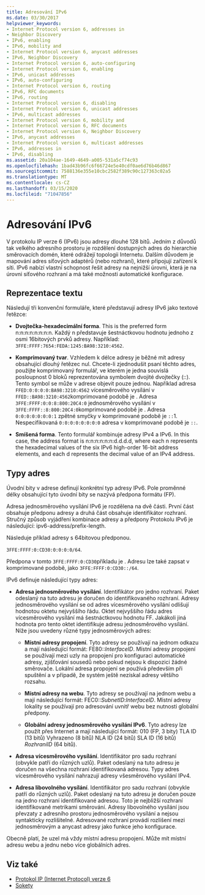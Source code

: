 ```yaml
---
title: Adresování IPv6
ms.date: 03/30/2017
helpviewer_keywords:
- Internet Protocol version 6, addresses in
- Neighbor Discovery
- IPv6, enabling
- IPv6, mobility and
- Internet Protocol version 6, anycast addresses
- IPv6, Neighbor Discovery
- Internet Protocol version 6, auto-configuring
- Internet Protocol version 6, enabling
- IPv6, unicast addresses
- IPv6, auto-configuring
- Internet Protocol version 6, routing
- IPv6, RFC documents
- IPv6, routing
- Internet Protocol version 6, disabling
- Internet Protocol version 6, unicast addresses
- IPv6, multicast addresses
- Internet Protocol version 6, mobility and
- Internet Protocol version 6, RFC documents
- Internet Protocol version 6, Neighbor Discovery
- IPv6, anycast addresses
- Internet Protocol version 6, multicast addresses
- IPv6, addresses in
- IPv6, disabling
ms.assetid: 20a104ae-1649-4649-a005-531a5cf74c93
ms.openlocfilehash: 1bad43b96fc6f66724e5e40cdf0ae6d76b46d867
ms.sourcegitcommit: 7588136e355e10cbc2582f389c90c127363c02a5
ms.translationtype: MT
ms.contentlocale: cs-CZ
ms.lasthandoff: 03/15/2020
ms.locfileid: "71047856"
---
```

# <a name="ipv6-addressing"></a>Adresování IPv6

V protokolu IP verze 6 (IPv6) jsou adresy dlouhé 128 bitů. Jedním z důvodů tak velkého adresního prostoru je rozdělení dostupných adres do hierarchie směrovacích domén, které odrážejí topologii Internetu. Dalším důvodem je mapování adres síťových adaptérů (nebo rozhraní), které připojují zařízení k síti. IPv6 nabízí vlastní schopnost řešit adresy na nejnižší úrovni, která je na úrovni síťového rozhraní a má také možnosti automatické konfigurace.

## <a name="text-representation"></a>Reprezentace textu

Následují tři konvenční formuláře, které představují adresy IPv6 jako textové řetězce:

- **Dvojtečka-hexadecimální forma**. This is the preferred form n:n:n:n:n:n:n:n. Každý n představuje šestnáctkovou hodnotu jednoho z osmi 16bitových prvků adresy. Například: `3FFE:FFFF:7654:FEDA:1245:BA98:3210:4562`.

- **Komprimovaný tvar**. Vzhledem k délce adresy je běžné mít adresy obsahující dlouhý řetězec nul. Chcete-li zjednodušit psaní těchto adres, použijte komprimovaný formulář, ve kterém je jedna souvislá posloupnost 0 bloků reprezentována symbolem dvojité dvojtečky (::). Tento symbol se může v adrese objevit pouze jednou. Například adresa `FFED:0:0:0:0:BA98:3210:4562` vícesměrového vysílání v `FFED::BA98:3210:4562`komprimované podobě je . Adresa `3FFE:FFFF:0:0:8:800:20C4:0` jednosměrového vysílání v `3FFE:FFFF::8:800:20C4:0`komprimované podobě je . Adresa `0:0:0:0:0:0:0:1` zpětné smyčky v komprimované podobě je `::`1. Nespecifikovaná `0:0:0:0:0:0:0:0` adresa v komprimované podobě je `::`.

- **Smíšená forma**. Tento formulář kombinuje adresy IPv4 a IPv6. In this case, the address format is n:n:n:n:n:n:d.d.d.d, where each n represents the hexadecimal values of the six IPv6 high-order 16-bit address elements, and each d represents the decimal value of an IPv4 address.

## <a name="address-types"></a>Typy adres

Úvodní bity v adrese definují konkrétní typ adresy IPv6. Pole proměnné délky obsahující tyto úvodní bity se nazývá předpona formátu (FP).

Adresa jednosměrového vysílání IPv6 je rozdělena na dvě části. První část obsahuje předponu adresy a druhá část obsahuje identifikátor rozhraní. Stručný způsob vyjádření kombinace adresy a předpony Protokolu IPv6 je následující: ipv6-address/prefix-length.

Následuje příklad adresy s 64bitovou předponou.

`3FFE:FFFF:0:CD30:0:0:0:0/64`.

Předpona v tomto `3FFE:FFFF:0:CD30`příkladu je . Adresu lze také zapsat v komprimované podobě, jako `3FFE:FFFF:0:CD30::/64`.

IPv6 definuje následující typy adres:

- **Adresa jednosměrového vysílání**. Identifikátor pro jedno rozhraní. Paket odeslaný na tuto adresu je doručen do identifikovaného rozhraní. Adresy jednosměrového vysílání se od adres vícesměrového vysílání odlišují hodnotou oktetu nejvyššího řádu. Oktet nejvyššího řádu adres vícesměrového vysílání má šestnáctkovou hodnotu FF. Jakákoli jiná hodnota pro tento oktet identifikuje adresu jednosměrového vysílání. Níže jsou uvedeny různé typy jednosměrových adres:

  - **Místní adresy propojení**. Tyto adresy se používají na jednom odkazu a mají následující formát: FE80::*InterfaceID*. Místní adresy propojení se používají mezi uzly na propojení pro konfiguraci automatické adresy, zjišťování sousedů nebo pokud nejsou k dispozici žádné směrovače. Lokální adresa propojení se používá především při spuštění a v případě, že systém ještě nezískal adresy většího rozsahu.

  - **Místní adresy na webu**. Tyto adresy se používají na jednom webu a mají následující formát: FEC0::*SubnetID*:*InterfaceID*. Místní adresy lokality se používají pro adresování uvnitř webu bez nutnosti globální předpony.

  - **Globální adresy jednosměrového vysílání IPv6**. Tyto adresy lze použít přes Internet a mají následující formát: 010 (FP, 3 bity) TLA ID (13 bitů) Vyhrazeno (8 bitů) NLA ID (24 bitů) SLA ID (16 bitů) *RozhraníID* (64 bitů).

- **Adresa vícesměrového vysílání**. Identifikátor pro sadu rozhraní (obvykle patří do různých uzlů). Paket odeslaný na tuto adresu je doručen na všechna rozhraní identifikovaná adresou. Typy adres vícesměrového vysílání nahrazují adresy všesměrového vysílání IPv4.

- **Adresa libovolného vysílání**. Identifikátor pro sadu rozhraní (obvykle patří do různých uzlů). Paket odeslaný na tuto adresu je doručen pouze na jedno rozhraní identifikované adresou. Toto je nejbližší rozhraní identifikované metrikami směrování. Adresy libovolného vysílání jsou převzaty z adresního prostoru jednosměrového vysílání a nejsou syntakticky rozlišitelné. Adresované rozhraní provádí rozlišení mezi jednosměrovým a anycast adresy jako funkce jeho konfigurace.

Obecně platí, že uzel má vždy místní adresu propojení. Může mít místní adresu webu a jednu nebo více globálních adres.

## <a name="see-also"></a>Viz také

- [Protokol IP (Internet Protocol) verze 6](internet-protocol-version-6.md)
- [Sokety](sockets.md)
